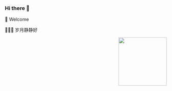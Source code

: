 ### Hi there 👋
🎉 Welcome

<!--
**wupj1993/wupj1993** is a ✨ _special_ ✨ repository because its `README.md` (this file) appears on your GitHub profile.

Here are some ideas to get you started:

- 🔭 I’m currently working on ...
- 🌱 I’m currently learning ...
- 👯 I’m looking to collaborate on ...
- 🤔 I’m looking for help with ...
- 💬 Ask me about ...
- 📫 How to reach me: ...
- 😄 Pronouns: ...
- ⚡ Fun fact: ...
-->
👨🏻‍💻 岁月静静好


<img src="https://cdn.jsdelivr.net/gh/sy-records/staticfile@master/images/202007/huaji.gif" align="right" height="150">


